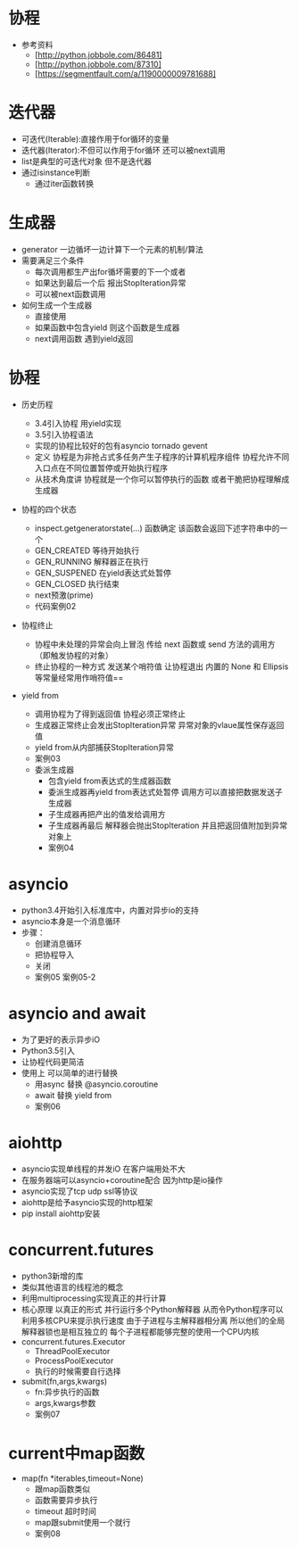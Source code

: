 # 协程
- 参考资料
    - [http://python.jobbole.com/86481]
    - [http://python.jobbole.com/87310]
    - [https://segmentfault.com/a/1190000009781688]
    
# 迭代器
- 可迭代(Iterable):直接作用于for循环的变量
- 迭代器(Iterator):不但可以作用于for循环 还可以被next调用
- list是典型的可迭代对象 但不是迭代器
- 通过isinstance判断
    - 通过iter函数转换
    
# 生成器
- generator 一边循坏一边计算下一个元素的机制/算法
- 需要满足三个条件
    - 每次调用都生产出for循坏需要的下一个或者
    - 如果达到最后一个后 报出StopIteration异常
    - 可以被next函数调用
- 如何生成一个生成器
    - 直接使用
    - 如果函数中包含yield 则这个函数是生成器
    - next调用函数 遇到yield返回  
    
# 协程
- 历史历程
    - 3.4引入协程 用yield实现
    - 3.5引入协程语法
    - 实现的协程比较好的包有asyncio tornado gevent
    - 定义 协程是为非抢占式多任务产生子程序的计算机程序组件 协程允许不同入口点在不同位置暂停或开始执行程序
    - 从技术角度讲 协程就是一个你可以暂停执行的函数 或者干脆把协程理解成生成器          
     
- 协程的四个状态
    - inspect.getgeneratorstate(...) 函数确定 该函数会返回下述字符串中的一个
    - GEN_CREATED   等待开始执行
    - GEN_RUNNING   解释器正在执行
    - GEN_SUSPENED  在yield表达式处暂停
    - GEN_CLOSED    执行结束
    - next预激(prime)
    - 代码案例02
- 协程终止
    - 协程中未处理的异常会向上冒泡 传给 next 函数或 send 方法的调用方（即触发协程的对象）
    - 终止协程的一种方式 发送某个哨符值 让协程退出 内置的 None 和 Ellipsis 等常量经常用作哨符值==
    
- yield from
    - 调用协程为了得到返回值 协程必须正常终止
    - 生成器正常终止会发出StopIteration异常 异常对象的vlaue属性保存返回值
    - yield from从内部捕获StopIteration异常
    - 案例03
    - 委派生成器
        - 包含yield from表达式的生成器函数
        - 委派生成器再yield from表达式处暂停 调用方可以直接把数据发送子生成器
        - 子生成器再把产出的值发给调用方
        - 子生成器再最后 解释器会抛出StopIteration 并且把返回值附加到异常对象上
        - 案例04          
    
# asyncio
- python3.4开始引入标准库中，内置对异步io的支持
- asyncio本身是一个消息循环
- 步骤：
    - 创建消息循环
    - 把协程导入
    - 关闭
    - 案例05 案例05-2
    
# asyncio and await
- 为了更好的表示异步iO
- Python3.5引入
- 让协程代码更简洁
- 使用上 可以简单的进行替换
    - 用async 替换 @asyncio.coroutine
    - await 替换 yield from
    - 案例06 
    
# aiohttp
- asyncio实现单线程的并发iO 在客户端用处不大
- 在服务器端可以asyncio+coroutine配合 因为http是io操作
- asyncio实现了tcp udp ssl等协议
- aiohttp是给予asyncio实现的http框架
- pip install aiohttp安装

# concurrent.futures
- python3新增的库
- 类似其他语言的线程池的概念
- 利用multiprocessing实现真正的并行计算
- 核心原理 以真正的形式 并行运行多个Python解释器 从而令Python程序可以利用多核CPU来提示执行速度 由于子进程与主解释器相分离 所以他们的全局解释器锁也是相互独立的 每个子进程都能够完整的使用一个CPU内核
- concurrent.futures.Executor
    - ThreadPoolExecutor
    - ProcessPoolExecutor
    - 执行的时候需要自行选择
- submit(fn,args,kwargs)
    - fn:异步执行的函数
    - args,kwargs参数
    - 案例07
    
# current中map函数
- map(fn \*iterables,timeout=None)
    - 跟map函数类似
    - 函数需要异步执行
    - timeout 超时时间
    - map跟submit使用一个就行
    - 案例08       
